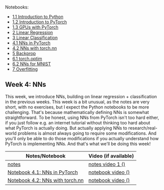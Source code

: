 Notebooks:
* [1.1 Introduction to Python](https://colab.research.google.com/drive/18jGWurFiWTrvcz_OLiWF46xuaTVvYDww?usp=sharing)
* [1.2 Introduction to PyTorch](https://colab.research.google.com/drive/1AV5pzM-9AIIDWldQZ6Id7XH8_yRGztGP?usp=sharing)
* [1.3 GPUs with PyTorch](https://colab.research.google.com/drive/1EjqE4eDioEdWJwWm_KnO0CPTds3LHKyC?usp=sharing)
* [2 Linear Regression](https://colab.research.google.com/drive/1wrgZfRJaWC-Hh_zgrDd-ubgdIAq0Qd_q?usp=sharing)
* [3 Linear Classification](https://colab.research.google.com/drive/1XuazbDaJA88AJbdsm9mcw_foBfyQR2bH?usp=sharing)
* [4.1 NNs in PyTorch](https://colab.research.google.com/drive/1UyJM01YKfxszLffd-F2EU2yTFxmKb7e9?usp=sharing)
* [4.2 NNs with torch.nn](https://colab.research.google.com/drive/1dXEYDmW7Bu31rC2ejkNXfdTHfwVO_vrC?usp=sharing)
* [5 Backprop](https://colab.research.google.com/drive/1nXVv4Sh_aaCmvLn-tE8xSfoxFwhAJgId?usp=sharing)
* [6.1 torch.optim](https://colab.research.google.com/drive/1S3bcYEUpeaXEMae0gRILxhIYN7EQcMHN?usp=sharing)
* [6.2 NNs for MNIST](https://colab.research.google.com/drive/1UA9-DSlbjoLp_vTYAi_bR7-6X6uvKMgi?usp=sharing)
* [7 Overfitting](https://colab.research.google.com/drive/1_adhLa3YMOnnmIS0sKkYvjToisFuWr3Z?usp=sharing)

## Week 4: NNs

This week, we introduce NNs, building on linear regression + classification in the previous weeks.
This week is a bit unusual, as the notes are very short, with no exercises, but I expect the Python notebooks to be more challenging.
That's because mathematically defining NNs is somewhat straightforward.
To be honest, using NNs from PyTorch isn't too hard either, if you just follow e.g. an internet tutorial without thinking too hard about what PyTorch is actually doing.
But actually applying NNs to research/real-world problems is almost always going to require some modifications.
And you'll only be able to do those modifications if you actually understand how PyTorch is implementing NNs.
And that's what we'll be doing this week!

| Notes/Notebook | Video (if available) |
| ---- | ---- |
| [notes](notes/4_nn/nn.pdf) | [notes video 1 ()]() |
| [Notebook 4.1: NNs in PyTorch](https://colab.research.google.com/drive/1XuazbDaJA88AJbdsm9mcw_foBfyQR2bH?usp=sharing) | [notebook video ()]() |
| [Notebook 4.2: NNs with torch.nn](https://colab.research.google.com/drive/1dXEYDmW7Bu31rC2ejkNXfdTHfwVO_vrC?usp=sharing) | [notebook video ()]() |
